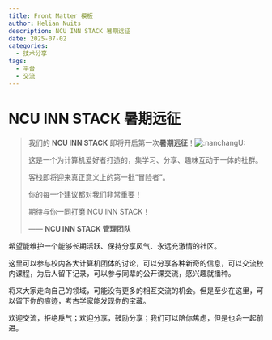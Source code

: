 ```yaml
---
title: Front Matter 模板
author: Helian Nuits
description: NCU INN STACK 暑期远征
date: 2025-07-02
categories:
  - 技术分享
tags:
  - 平台
  - 交流
---
```


# NCU INN STACK 暑期远征



> 我们的  **NCU INN STACK**  即将开启第一次**暑期远征**！![:nanchangU:](https://cdn.discordapp.com/emojis/1376900416268140655.webp?size=44)  
>
> 这是一个为计算机爱好者打造的，集学习、分享、趣味互动于一体的社群。 
>
> 客栈即将迎来真正意义上的第一批“冒险者”。 
>
> 你的每一个建议都对我们非常重要！ 
>
> 期待与你一同打磨 NCU INN STACK！  
>
>
> —— **NCU INN STACK 管理团队** 

希望能维护一个能够长期活跃、保持分享风气、永远充激情的社区。

这里可以参与校内各大计算机团体的讨论，可以分享各种新奇的信息，可以交流校内课程，为后人留下记录，可以参与同辈的公开课交流，感兴趣就播种。

将来大家走向自己的领域，可能没有更多的相互交流的机会。但是至少在这里，可以留下你的痕迹，考古学家能发现你的宝藏。

欢迎交流，拒绝戾气；欢迎分享，鼓励分享；我们可以陪你焦虑，但是也会一起前进。